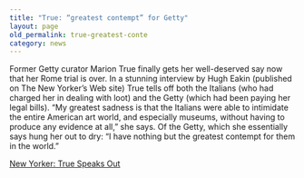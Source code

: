 ```yaml
---
title: "True: “greatest contempt” for Getty"
layout: page
old_permalink: true-greatest-conte
category: news
---
```

Former Getty curator Marion True finally gets her well-deserved say now that her Rome trial is over. In a stunning interview by Hugh Eakin (published on The New Yorker’s Web site) True tells off both the Italians (who had charged her in dealing with loot) and the Getty (which had been paying her legal bills). “My greatest sadness is that the Italians were able to intimidate the entire American art world, and especially museums, without having to produce any evidence at all,” she says. Of the Getty, which she essentially says hung her out to dry: “I have nothing but the greatest contempt for them in the world.”

[New Yorker: True Speaks Out](http://www.newyorker.com/online/blogs/newsdesk/2010/10/marion-true.html)
